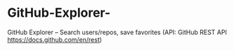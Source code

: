 # GitHub-Explorer-
GitHub Explorer – Search users/repos, save favorites (API: GitHub REST API  https://docs.github.com/en/rest)

